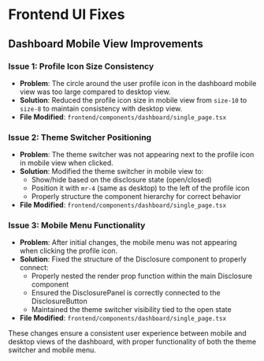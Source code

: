 # Frontend UI Fixes

## Dashboard Mobile View Improvements

### Issue 1: Profile Icon Size Consistency
- **Problem**: The circle around the user profile icon in the dashboard mobile view was too large compared to desktop view.
- **Solution**: Reduced the profile icon size in mobile view from `size-10` to `size-8` to maintain consistency with desktop view.
- **File Modified**: `frontend/components/dashboard/single_page.tsx`

### Issue 2: Theme Switcher Positioning
- **Problem**: The theme switcher was not appearing next to the profile icon in mobile view when clicked.
- **Solution**: Modified the theme switcher in mobile view to:
  - Show/hide based on the disclosure state (open/closed)
  - Position it with `mr-4` (same as desktop) to the left of the profile icon
  - Properly structure the component hierarchy for correct behavior
- **File Modified**: `frontend/components/dashboard/single_page.tsx`

### Issue 3: Mobile Menu Functionality
- **Problem**: After initial changes, the mobile menu was not appearing when clicking the profile icon.
- **Solution**: Fixed the structure of the Disclosure component to properly connect:
  - Properly nested the render prop function within the main Disclosure component
  - Ensured the DisclosurePanel is correctly connected to the DisclosureButton
  - Maintained the theme switcher visibility tied to the open state
- **File Modified**: `frontend/components/dashboard/single_page.tsx`

These changes ensure a consistent user experience between mobile and desktop views of the dashboard, with proper functionality of both the theme switcher and mobile menu.